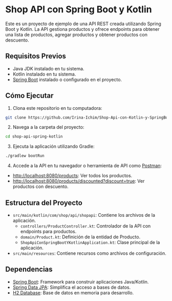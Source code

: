 
# Shop API con Spring Boot y Kotlin

Este es un proyecto de ejemplo de una API REST creada utilizando Spring Boot y Kotlin. La API gestiona productos y ofrece endpoints para obtener una lista de productos, agregar productos y obtener productos con descuento.

## Requisitos Previos

- Java JDK instalado en tu sistema.
- Kotlin instalado en tu sistema.
- [Spring Boot](https://spring.io/guides/gs/spring-boot/) instalado o configurado en el proyecto.

## Cómo Ejecutar

1. Clona este repositorio en tu computadora:

```sh
git clone https://github.com/Irina-Ichim/Shop-Api-con-Kotlin-y-SpringBoot.git
```

2. Navega a la carpeta del proyecto:

```sh
cd shop-api-spring-kotlin
```

3. Ejecuta la aplicación utilizando Gradle:

```sh
./gradlew bootRun
```

4. Accede a la API en tu navegador o herramienta de API como [Postman](https://www.postman.com/):

- [http://localhost:8080/products](http://localhost:8080/products): Ver todos los productos.
- [http://localhost:8080/products/discounted?discount=true](http://localhost:8080/products/discounted?discount=true): Ver productos con descuento.

## Estructura del Proyecto

- `src/main/kotlin/com/shop/api/shopapi`: Contiene los archivos de la aplicación.
    - `controllers/ProductController.kt`: Controlador de la API con endpoints para productos.
    - `domain/Product.kt`: Definición de la entidad de Producto.
    - `ShopApiConSpringBootYKotlinApplication.kt`: Clase principal de la aplicación.
- `src/main/resources`: Contiene recursos como archivos de configuración.

## Dependencias

- [Spring Boot](https://spring.io/projects/spring-boot): Framework para construir aplicaciones Java/Kotlin.
- [Spring Data JPA](https://spring.io/projects/spring-data-jpa): Simplifica el acceso a bases de datos.
- [H2 Database](https://www.h2database.com/html/main.html): Base de datos en memoria para desarrollo.

